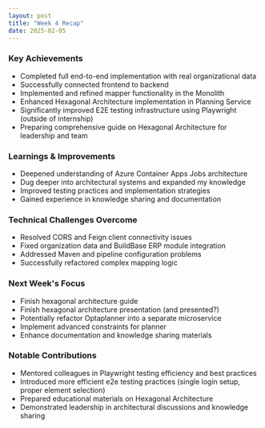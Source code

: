 ```yaml
---
layout: post
title: "Week 4 Recap"
date: 2025-02-05
---
```


### Key Achievements

- Completed full end-to-end implementation with real organizational data
- Successfully connected frontend to backend
- Implemented and refined mapper functionality in the Monolith
- Enhanced Hexagonal Architecture implementation in Planning Service
- Significantly improved E2E testing infrastructure using Playwright (outside of internship)
- Preparing comprehensive guide on Hexagonal Architecture for leadership and team

### Learnings & Improvements

- Deepened understanding of Azure Container Apps Jobs architecture
- Dug deeper into architectural systems and expanded my knowledge
- Improved testing practices and implementation strategies
- Gained experience in knowledge sharing and documentation

### Technical Challenges Overcome

- Resolved CORS and Feign client connectivity issues
- Fixed organization data and BuildBase ERP module integration
- Addressed Maven and pipeline configuration problems
- Successfully refactored complex mapping logic

### Next Week's Focus

- Finish hexagonal architecture guide
- Finish hexagonal architecture presentation (and presented?)
- Potentially refactor Optaplanner into a separate microservice
- Implement advanced constraints for planner
- Enhance documentation and knowledge sharing materials

### Notable Contributions

- Mentored colleagues in Playwright testing efficiency and best practices
- Introduced more efficient e2e testing practices (single login setup,
proper element selection)
- Prepared educational materials on Hexagonal Architecture
- Demonstrated leadership in architectural discussions and knowledge sharing
